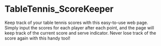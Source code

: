 # TableTennis_ScoreKeeper
Keep track of your table tennis scores with this easy-to-use web page. Simply input the scores for each player after each point, and the page will keep track of the current score and serve indicator. Never lose track of the score again with this handy tool!
